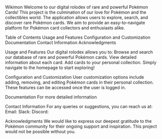 Wikimon
Welcome to our digital rolodex of rare and powerful Pokémon Cards! This project is the culmination of our love for Pokémon and the collectibles world. The application allows users to explore, search, and discover rare Pokémon cards. We aim to provide an easy-to-navigate platform for Pokémon card collectors and enthusiasts alike.

Table of Contents
Usage and Features
Configuration and Customization
Documentation
Contact Information
Acknowledgments

Usage and Features
Our digital rolodex allows you to:
Browse and search our database of rare and powerful Pokémon cards.
View detailed information about each card.
Add cards to your personal collection.
Simply navigate to the homepage to start exploring!

Configuration and Customization
User customization options include adding, removing, and editing Pokémon cards in their personal collection. These features can be accessed once the user is logged in.

Documentation
For more detailed information

Contact Information
For any queries or suggestions, you can reach us at:
Email:
Slack:
Discord:

Acknowledgments
We would like to express our deepest gratitude to the Pokémon community for their ongoing support and inspiration. This project would not be possible without you.
